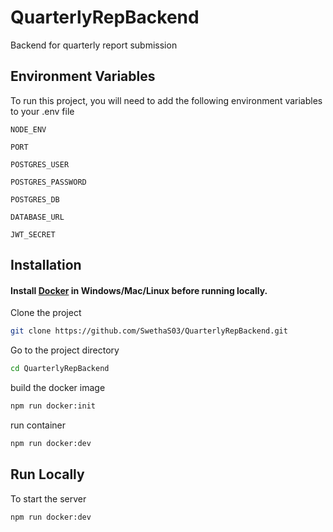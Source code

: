 # QuarterlyRepBackend

Backend for quarterly report submission

## Environment Variables

To run this project, you will need to add the following environment variables to your .env file

`NODE_ENV`

`PORT`

`POSTGRES_USER`

`POSTGRES_PASSWORD`

`POSTGRES_DB`

`DATABASE_URL`

`JWT_SECRET`

## Installation

#### Install [Docker](https://www.docker.com/products/docker-desktop/) in Windows/Mac/Linux before running locally.

Clone the project

```bash
git clone https://github.com/SwethaS03/QuarterlyRepBackend.git
```

Go to the project directory

```bash
cd QuarterlyRepBackend
```

build the docker image

```bash
npm run docker:init
```

run container

```bash
npm run docker:dev
```

## Run Locally

To start the server

```bash
npm run docker:dev
```

